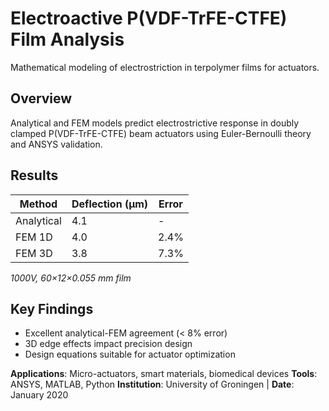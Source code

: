 # Electroactive P(VDF-TrFE-CTFE) Film Analysis
Mathematical modeling of electrostriction in terpolymer films for actuators.

## Overview
Analytical and FEM models predict electrostrictive response in doubly clamped P(VDF-TrFE-CTFE) beam actuators using Euler-Bernoulli theory and ANSYS validation.

## Results
| Method | Deflection (μm) | Error |
|--------|----------------|-------|
| Analytical | 4.1 | - |
| FEM 1D | 4.0 | 2.4% |
| FEM 3D | 3.8 | 7.3% |

*1000V, 60×12×0.055 mm film*

## Key Findings
- Excellent analytical-FEM agreement (< 8% error)
- 3D edge effects impact precision design
- Design equations suitable for actuator optimization

**Applications**: Micro-actuators, smart materials, biomedical devices
**Tools**: ANSYS, MATLAB, Python
**Institution**: University of Groningen | **Date**: January 2020

